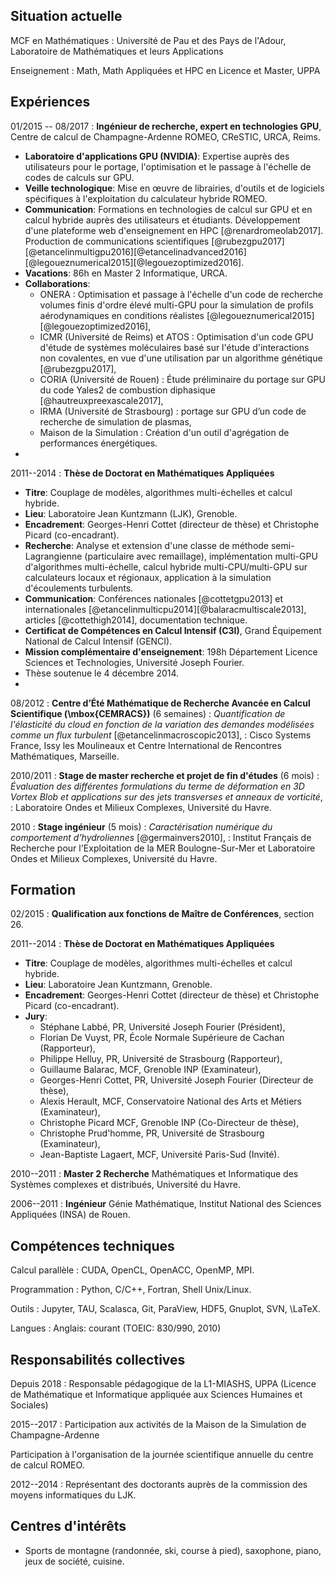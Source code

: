 <div class="cv">


## Situation actuelle

MCF en Mathématiques
:    Université de Pau et des Pays de l'Adour, Laboratoire de Mathématiques et leurs Applications

Enseignement
:    Math, Math Appliquées et HPC en Licence et Master, UPPA

## Expériences

01/2015 -- 08/2017
:    **Ingénieur de recherche, expert en technologies GPU**, Centre de calcul de Champagne-Ardenne ROMEO, CReSTIC, URCA, Reims.

* **Laboratoire d'applications GPU (NVIDIA)**: Expertise auprès des utilisateurs pour le portage, l'optimisation et le passage à l'échelle de codes de calculs sur GPU.
* **Veille technologique**: Mise en œuvre de librairies, d'outils et de logiciels spécifiques à l'exploitation du calculateur hybride ROMEO.
* **Communication**: Formations en technologies de calcul sur GPU et
  en calcul hybride auprès des utilisateurs et
  étudiants. Développement d'une plateforme web d'enseignement en HPC [@renardromeolab2017]. Production de communications scientifiques [@rubezgpu2017][@etancelinmultigpu2016][@etancelinadvanced2016][@legoueznumerical2015][@legouezoptimized2016].
* **Vacations**: 86h en Master 2 Informatique, URCA.
* **Collaborations**:
    * ONERA : Optimisation et passage à l'échelle d'un code de recherche volumes finis d'ordre élevé multi-GPU pour la simulation de profils aérodynamiques en conditions réalistes [@legoueznumerical2015][@legouezoptimized2016],
    * ICMR (Université de Reims) et ATOS : Optimisation d'un code GPU d'étude de systèmes moléculaires basé sur l'étude d'interactions non covalentes, en vue d'une utilisation par un algorithme génétique [@rubezgpu2017],
    * CORIA (Université de Rouen) : Étude préliminaire du portage sur
      GPU du code Yales2 de combustion diphasique [@hautreuxpreexascale2017],
	* IRMA (Université de Strasbourg) : portage sur GPU d’un code de recherche de simulation de plasmas,
	* Maison de la Simulation : Création d'un outil d'agrégation de performances énergétiques.
*

<!-- 10/2015 -->
<!-- :     **Rapid Analytics and Model Prototyping** (2 jours) -->
<!-- :     *Challenge de classification d'images d'insectes pollenisateurs par deep learning sur GPU* -->
<!-- :     Laboratoire de l'Accélérateur Linéaire, Université de Paris Sud et Musée National d'Histoire Naturelle. -->

2011--2014
:    **Thèse de Doctorat en Mathématiques Appliquées**

* **Titre**: Couplage de modèles, algorithmes multi-échelles et calcul hybride.
* **Lieu**: Laboratoire Jean Kuntzmann (LJK), Grenoble.
* **Encadrement**: Georges-Henri Cottet (directeur de thèse) et Christophe Picard (co-encadrant).
* **Recherche**: Analyse et extension d'une classe de méthode semi-Lagrangienne (particulaire avec remaillage), implémentation multi-GPU d'algorithmes multi-échelle, calcul hybride multi-CPU/multi-GPU sur calculateurs locaux et régionaux, application à la simulation d'écoulements turbulents.
* **Communication**: Conférences nationales [@cottetgpu2013] et internationales [@etancelinmulticpu2014][@balaracmultiscale2013], articles [@cottethigh2014], documentation technique.
* **Certificat de Compétences en Calcul Intensif (C3I)**, Grand Équipement National de Calcul Intensif (GENCI).
* **Mission complémentaire d'enseignement**: 198h Département Licence Sciences et Technologies, Université Joseph Fourier.
* Thèse soutenue le 4 décembre 2014.
*

<!-- 03/2013 -->
<!-- :     **Semaine d'Étude Mathématiques et Entreprises (SEME)** (1 semaine) -->
<!-- :     *Représentation des fonctions de réponse radiométrique*, -->
<!-- :     Kolor et Laboratoire Jean Kuntzmann, Grenoble. -->

08/2012
:     **Centre d’Été Mathématique de Recherche Avancée en Calcul Scientifique (\mbox{CEMRACS})** (6 semaines)
:     *Quantification de l'élasticité du cloud en fonction de la variation des demandes modélisées comme un flux  turbulent* [@etancelinmacroscopic2013],
:     Cisco Systems France, Issy les Moulineaux et Centre International de Rencontres Mathématiques, Marseille.

2010/2011
:     **Stage de master recherche et projet de fin d'études** (6 mois)
:     *Évaluation des différentes formulations du terme de déformation en 3D Vortex Blob et applications sur des jets transverses et anneaux de vorticité*,
:     Laboratoire Ondes et Milieux Complexes, Université du Havre.

2010
:     **Stage ingénieur** (5 mois)
:     *Caractérisation numérique du comportement d'hydroliennes* [@germainvers2010],
:     Institut Français de Recherche pour l'Exploitation de la MER Boulogne-Sur-Mer et Laboratoire Ondes et Milieux Complexes, Université du Havre.

## Formation

02/2015
:    **Qualification aux fonctions de Maître de Conférences**, section 26.

2011--2014
:    **Thèse de Doctorat en Mathématiques Appliquées**

* **Titre**: Couplage de modèles, algorithmes multi-échelles et calcul hybride.
* **Lieu**: Laboratoire Jean Kuntzmann, Grenoble.
* **Encadrement**: Georges-Henri Cottet (directeur de thèse) et Christophe Picard (co-encadrant).
* **Jury**:
    * Stéphane Labbé, PR, Université Joseph Fourier (Président),
    * Florian De Vuyst, PR, École Normale Supérieure de Cachan (Rapporteur),
    * Philippe Helluy, PR, Université de Strasbourg (Rapporteur),
    * Guillaume Balarac, MCF, Grenoble INP (Examinateur),
    * Georges-Henri Cottet, PR, Université Joseph Fourier (Directeur de thèse),
    * Alexis Herault, MCF, Conservatoire National des Arts et Métiers (Examinateur),
    * Christophe Picard MCF, Grenoble INP (Co-Directeur de thèse),
    * Christophe Prud'homme, PR, Université de Strasbourg (Examinateur),
    * Jean-Baptiste Lagaert, MCF, Université Paris-Sud (Invité).
<!-- * **Financement**: projet ANR HAMM (ANR-10-COSI-0009). -->

2010--2011
:    **Master 2 Recherche** Mathématiques et Informatique des Systèmes complexes et distribués, Université du Havre.

2006--2011
:    **Ingénieur** Génie Mathématique, Institut National des Sciences Appliquées (INSA) de Rouen.



## Compétences techniques

Calcul parallèle
:    CUDA, OpenCL, OpenACC, OpenMP, MPI.

Programmation
:    Python, C/C++, Fortran, Shell Unix/Linux.

Outils
:    Jupyter, TAU, Scalasca, Git, ParaView, HDF5, Gnuplot, SVN, \LaTeX.

Langues
:    Anglais: courant (TOEIC: 830/990, 2010)

## Responsabilités collectives

Depuis 2018
:     Responsable pédagogique de la L1-MIASHS, UPPA (Licence de
      Mathématique et Informatique appliquée aux Sciences Humaines et Sociales)

2015--2017
:     Participation aux activités de la Maison de la Simulation de
Champagne-Ardenne

Participation à l'organisation de la journée scientifique annuelle du centre de
  calcul ROMEO.

2012--2014
:     Représentant des doctorants auprès de la commission des moyens informatiques du LJK.

<!-- 10/2012 -->
<!-- :     Organisation de la journée de rentée des doctorants et post-doctorants du LJK. -->


## Centres d'intérêts
* Sports de montagne (randonnée, ski, course à pied), saxophone, piano, jeux de société, cuisine.



</div>
